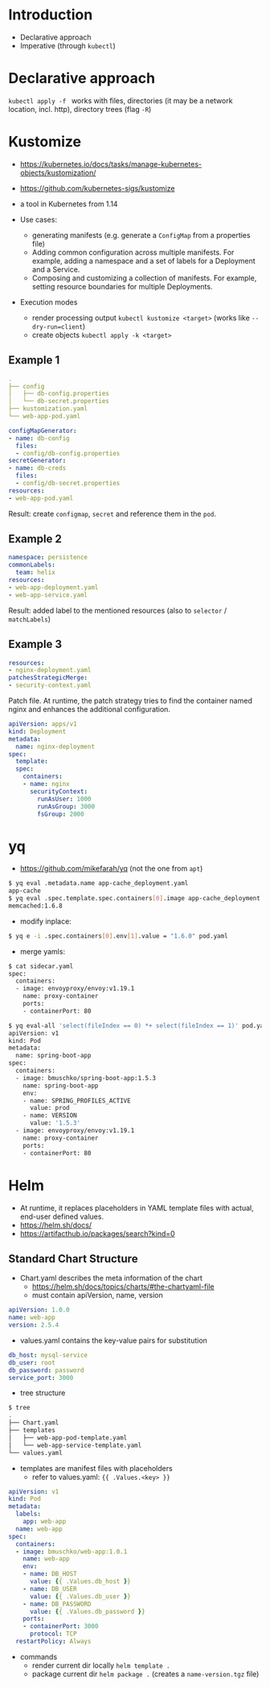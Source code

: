 
# Introduction
- Declarative approach
- Imperative (through `kubectl`)

# Declarative approach

`kubectl apply -f ` works with files, directories (it may be a network location, incl. http), directory trees (flag `-R`)


# Kustomize
- https://kubernetes.io/docs/tasks/manage-kubernetes-objects/kustomization/
- https://github.com/kubernetes-sigs/kustomize

- a tool in Kubernetes from 1.14
- Use cases:
  - generating manifests (e.g. generate a `ConfigMap` from a properties file)
  - Adding common configuration across multiple manifests. For example, adding a namespace and a set of labels for a Deployment and a Service.
  - Composing and customizing a collection of manifests. For example, setting resource boundaries for multiple Deployments.

- Execution modes
  - render processing output `kubectl kustomize <target>` (works like `--dry-run=client`)
  - create objects `kubectl apply -k <target>`

## Example 1

```yaml
.
├── config
│   ├── db-config.properties
│   └── db-secret.properties
├── kustomization.yaml
└── web-app-pod.yaml
```

```yaml
configMapGenerator:
- name: db-config
  files:
  - config/db-config.properties
secretGenerator:
- name: db-creds
  files:
  - config/db-secret.properties
resources:
- web-app-pod.yaml
```

Result: create `configmap`, `secret` and reference them in the `pod`.

## Example 2

```yaml
namespace: persistence
commonLabels:
  team: helix
resources:
- web-app-deployment.yaml
- web-app-service.yaml
```

Result: added label to the mentioned resources (also to `selector` / `matchLabels`)

## Example 3


```yaml
resources:
- nginx-deployment.yaml
patchesStrategicMerge:
- security-context.yaml
```

Patch file. At runtime, the patch strategy tries to find the container named nginx and enhances the additional configuration.
```yaml
apiVersion: apps/v1
kind: Deployment
metadata:
  name: nginx-deployment
spec:
  template:
  spec:
    containers:
    - name: nginx
      securityContext:
        runAsUser: 1000
        runAsGroup: 3000
        fsGroup: 2000
```

# yq
- https://github.com/mikefarah/yq (not the one from `apt`)
```bash
$ yq eval .metadata.name app-cache_deployment.yaml 
app-cache
$ yq eval .spec.template.spec.containers[0].image app-cache_deployment.yaml 
memcached:1.6.8
```
- modify inplace: 
```bash
$ yq e -i .spec.containers[0].env[1].value = "1.6.0" pod.yaml
```

- merge yamls:
```bash
$ cat sidecar.yaml
spec:
  containers:
  - image: envoyproxy/envoy:v1.19.1
    name: proxy-container
    ports:
    - containerPort: 80

$ yq eval-all 'select(fileIndex == 0) *+ select(fileIndex == 1)' pod.yaml sidecar.yaml
apiVersion: v1
kind: Pod
metadata:
  name: spring-boot-app
spec:
  containers:
  - image: bmuschko/spring-boot-app:1.5.3
    name: spring-boot-app
    env:
    - name: SPRING_PROFILES_ACTIVE
      value: prod
    - name: VERSION
      value: '1.5.3'
  - image: envoyproxy/envoy:v1.19.1
    name: proxy-container
    ports:
    - containerPort: 80
```


# Helm
- At runtime, it replaces placeholders in YAML template files with actual, end-user defined values.
- https://helm.sh/docs/
- https://artifacthub.io/packages/search?kind=0
  

## Standard Chart Structure
- Chart.yaml describes the meta information of the chart
  - https://helm.sh/docs/topics/charts/#the-chartyaml-file
  - must contain apiVersion, name, version
```yaml
apiVersion: 1.0.0
name: web-app
version: 2.5.4
```
- values.yaml contains the key-value pairs for substitution
```yaml
db_host: mysql-service
db_user: root
db_password: password
service_port: 3000
```

- tree structure
```bash
$ tree
.
├── Chart.yaml
├── templates
│   ├── web-app-pod-template.yaml
│   └── web-app-service-template.yaml
└── values.yaml
```

- templates are manifest files with placeholders
  - refer to values.yaml: `{{ .Values.<key> }}`
```yaml
apiVersion: v1
kind: Pod
metadata:
  labels:
    app: web-app
  name: web-app
spec:
  containers:
  - image: bmuschko/web-app:1.0.1
    name: web-app
    env:
    - name: DB_HOST
      value: {{ .Values.db_host }}
    - name: DB_USER
      value: {{ .Values.db_user }}
    - name: DB_PASSWORD
      value: {{ .Values.db_password }}
    ports:
    - containerPort: 3000
      protocol: TCP
  restartPolicy: Always
```


- commands
  - render current dir locally `helm template .`
  - package current dir `helm package .` (creates a `name-version.tgz` file)
